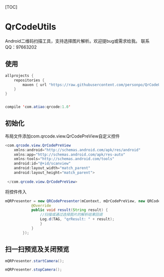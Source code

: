 [TOC]
# QrCodeUtils
Android二维码扫描工具，支持选择图片解析。欢迎提bug或需求给我。
联系QQ：97663202

## 使用
```java
allprojects {
    repositories {
        maven { url "https://raw.githubusercontent.com/personpo/QrCodeUtils/master" }
    }
}


compile 'com.atiao:qrcode:1.0'
```

## 初始化
布局文件添加com.qrcode.view.QrCodePreView自定义控件
```java
<com.qrcode.view.QrCodePreView
    xmlns:android="http://schemas.android.com/apk/res/android"
    xmlns:app="http://schemas.android.com/apk/res-auto"
    xmlns:tools="http://schemas.android.com/tools"
    android:id="@+id/scanview"
    android:layout_width="match_parent"
    android:layout_height="match_parent">
    
 </com.qrcode.view.QrCodePreView>
```

将控件传入
```java
mQRPresenter = new QRCodePresenter(mContext, mQrCodePreView, new QRCodePresenter.QrCodeAnalysisListener() {
            @Override
            public void result(String result) {
                //扫描或通过选择图片的解析结果回调
                Log.d(TAG, "qrResult: " + result);
                } 
            }
        });
```

## 扫一扫预览及关闭预览
```java
mQRPresenter.startCamera();

mQRPresenter.stopCamera();
```
